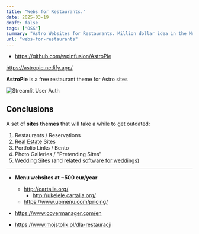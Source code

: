 ```yaml
---
title: "Webs for Restaurants."
date: 2025-03-19
draft: false
tags: ["OSS"]
summary: "Astro Websites for Restaurants. Million dollar idea in the Mediterranean."
url: "webs-for-restaurants"
---
```


* https://github.com/wpinfusion/AstroPie

https://astropie.netlify.app/


**AstroPie** is a free restaurant theme for Astro sites

![Streamlit User Auth](/blog_img/webs/restaurant-astro-speed.png)


## Conclusions

A set of **sites themes** that will take a while to get outdated:

1. Restaurants / Reservations
2. [Real Estate](https://jalcocert.github.io/JAlcocerT/real-estate-website/) Sites
3. Portfolio Links / Bento
4. Photo Galleries / "Pretending Sites"
5. [Wedding Sites](https://jalcocert.github.io/JAlcocerT/web-for-moto-blogger/) (and related [software for weddings](https://jalcocert.github.io/JAlcocerT/software-for-weddings/))

---

* **Menu websites at ~500 eur/year**
  * http://cartalia.org/
    * http://ukelele.cartalia.org/
  * https://www.upmenu.com/pricing/
  
* https://www.covermanager.com/en
* https://www.mojstolik.pl/dla-restauracji